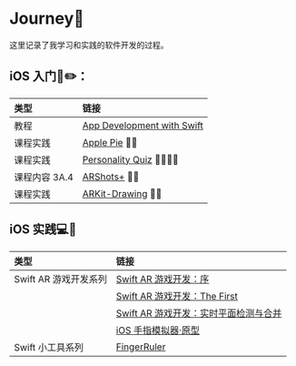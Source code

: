# Journey📱
这里记录了我学习和实践的软件开发的过程。

## iOS 入门📖✏️：
|类型 | 链接 |
|:- | :- |
|教程 | [App Development with Swift](https://books.apple.com/jp/book/app-development-with-swift/id1465002990) |
|课程实践 | [Apple Pie](https://github.com/MintJian/My-iOS-Journey/tree/master/Apple%20Pie) 🍎🌲 |
|课程实践 | [Personality Quiz](https://github.com/MintJian/My-iOS-Journey/tree/master/PersonalityQuiz) 🐶🐱🐰🐢 |
|课程内容 3A.4 | [ARShots+](https://github.com/MintJian/My-iOS-Journey/tree/master/ARShots) 📱🏀 |
|课程实践 | [ARKit-Drawing](https://github.com/MintJian/My-iOS-Journey/tree/master/ARKit-Drawing) 📱🔧 |


## iOS 实践💻🔨
|类型 | 链接 |
|:- | :- |
|Swift AR 游戏开发系列| [Swift AR 游戏开发：序](https://www.mintjian.com/2020/02/17/swift-ar-游戏开发：序/) |
| | [Swift AR 游戏开发：The First](https://www.mintjian.com/2020/02/26/swift-ar-游戏开发：the-first/) |
| | [Swift AR 游戏开发：实时平面检测与合并](https://www.mintjian.com/2020/03/29/swift-ar-游戏开法：实时平面检测与合并/) |
| | [iOS 手指模拟器·原型](https://github.com/MintJian/HandSimulator_Prototype/) |
|Swift 小工具系列| [FingerRuler](https://github.com/MintJian/FingerRuler/) |
